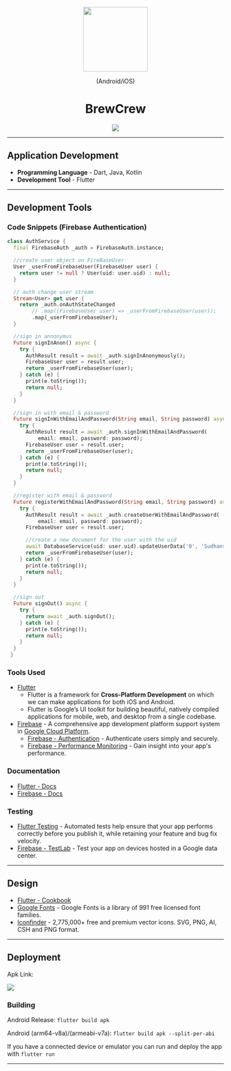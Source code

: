 <p align="center">
  <img src="https://github.com/itssudhanshu/BrewCrew-App/blob/master/assets/drink.png" width="150">
</p>
<p align="center">(Android/iOS)</p>
<h1 align="center">BrewCrew</h1>

<p align="center"> 
  <a href="https://github.com/itssudhanshu/CareIndia/blob/master/CareIndia_v1.0.0_Light.apk?raw=true">
    <img src="https://img.shields.io/badge/Download App-CareIndia-blue.svg?style=for-the-badge">
  </a> 
</p>

---

## Application Development

* **Programming Language** - Dart, Java, Kotlin
* **Development Tool** - Flutter

---

## Development Tools

### Code Snippets (Firebase Authentication)

```Dart
class AuthService {
  final FirebaseAuth _auth = FirebaseAuth.instance;

  //create user object on FireBaseUser
  User _userFromFirebaseUser(FirebaseUser user) {
    return user != null ? User(uid: user.uid) : null;
  }

  // auth change user stream
  Stream<User> get user {
    return _auth.onAuthStateChanged
        // .map((FirebaseUser user) => _userFromFirebaseUser(user));
        .map(_userFromFirebaseUser);
  }

  //sign in annonymus
  Future signInAnon() async {
    try {
      AuthResult result = await _auth.signInAnonymously();
      FirebaseUser user = result.user;
      return _userFromFirebaseUser(user);
    } catch (e) {
      print(e.toString());
      return null;
    }
  }

  //sign in with email & password
  Future signInWithEmailAndPassword(String email, String password) async {
    try {
      AuthResult result = await _auth.signInWithEmailAndPassword(
          email: email, password: password);
      FirebaseUser user = result.user;
      return _userFromFirebaseUser(user);
    } catch (e) {
      print(e.toString());
      return null;
    }
  }

  //register with email & password
  Future registerWithEmailAndPassword(String email, String password) async {
    try {
      AuthResult result = await _auth.createUserWithEmailAndPassword(
          email: email, password: password);
      FirebaseUser user = result.user;

      //create a new document for the user with the uid
      await DatabaseService(uid: user.uid).updateUserData('0', 'Sudhanshu', 100);
      return _userFromFirebaseUser(user);
    } catch (e) {
      print(e.toString());
      return null;
    }
  }

  //sign out
  Future signOut() async {
    try {
      return await _auth.signOut();
    } catch (e) {
      print(e.toString());
      return null;
    }
  }
 }
```


### Tools Used

* [Flutter](https://flutter.dev/) 
  - Flutter is a framework for **Cross-Platform Development** on which we can make applications for both iOS and Android.
  - Flutter is Google’s UI toolkit for building beautiful, natively compiled applications for mobile, web, and desktop from a single codebase.
* [Firebase](https://firebase.google.com/) - A comprehensive app development platform support system in [Google Cloud Platform](https://cloud.google.com/).
  - [Firebase - Authentication](https://firebase.google.com/products/auth) - Authenticate users simply and securely.
  - [Firebase - Performance Monitoring](https://firebase.google.com/products/performance) - Gain insight into your app's performance.
  

### Documentation

* [Flutter - Docs](https://flutter.dev/docs) 
* [Firebase - Docs](https://firebase.google.com/docs)

### Testing 

* [Flutter Testing](https://flutter.dev/docs/testing) - Automated tests help ensure that your app performs correctly before you publish it, while retaining your feature and bug fix velocity.
* [Firebase - TestLab](https://firebase.google.com/products/test-lab) - Test your app on devices hosted in a Google data center.

---

## Design

* [Flutter - Cookbook](https://flutter.dev/docs/cookbook) 
* [Google Fonts](https://fonts.google.com/) - Google Fonts is a library of 991 free licensed font families.
* [Iconfinder](https://www.iconfinder.com/) - 2,775,000+ free and premium vector icons. SVG, PNG, AI, CSH and PNG format.

---

## Deployment

Apk Link:   

 <a href="https://github.com/itssudhanshu/CareIndia/blob/master/CareIndia_v1.0.0_Light.apk?raw=true">
    <img src="https://img.shields.io/badge/Download App-CareIndia-blue.svg?style=for-the-badge">
  </a>  

<h3>Building</h3>

Android Release: `flutter build apk` 

Android (arm64-v8a)/(armeabi-v7a): `flutter build apk --split-per-abi`  

If you have a connected device or emulator you can run and deploy the app with `flutter run` 

---

